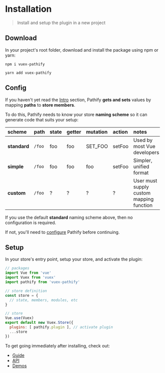 # Installation

> Install and setup the plugin in a new project

## Download

In your project's root folder, download and install the package using npm or yarn:

```shell
npm i vuex-pathify
```
```shell
yarn add vuex-pathify
```

## Config

If you haven't yet read the [Intro](/intro/pathify.md) section, Pathify **gets and sets** values by mapping **paths** to **store members**.

To do this, Pathify needs to know your store **naming scheme** so it can generate code that suits your setup:

scheme|path|state|getter|mutation|action|notes
:---|:---|:---|:---|:---|:---|:---
**standard**|`/foo`|foo|foo|SET_FOO|setFoo|Used by most Vue developers
**simple**|`/foo`|foo|foo|foo|setFoo|Simpler, unified format
**custom**|`/foo`|?|?|?|?|User must supply custom mapping function

If you use the default **standard** naming scheme above, then no configuration is required.
 
If not, you'll need to [configure](/setup/config.md) Pathify before continuing.

## Setup

In your store's entry point, setup your store, and activate the plugin:

```js
// packages
import Vue from 'vue'
import Vuex from 'vuex'
import pathify from 'vuex-pathify'

// store definition
const store = {
  // state, members, modules, etc
}

// store
Vue.use(Vuex)
export default new Vuex.Store({
  plugins: [ pathify.plugin ], // activate plugin
  ...store
})
```

To get going immediately after installing, check out:

- [Guide](/guide/paths.md)
- [API](/guide/paths.md)
- [Demos](/intro/demos.md)   


